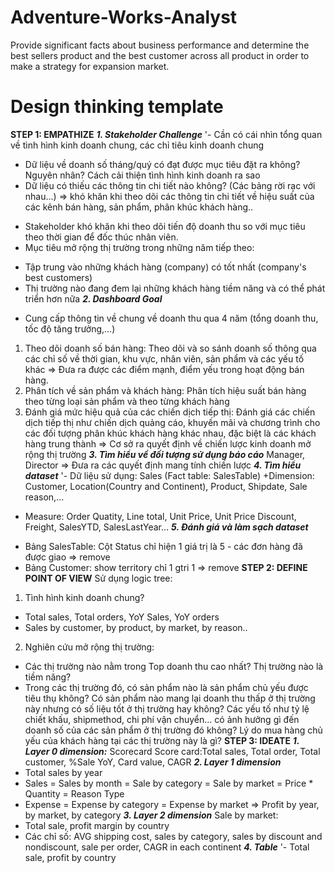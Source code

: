 # Adventure-Works-Analyst
Provide significant facts about business performance and determine the best sellers product and the best customer across all product in order to make a strategy for expansion market.  
# Design thinking template
**STEP 1: EMPATHIZE**
**_1. Stakeholder Challenge_**
'- Cần có cái nhìn tổng quan về tình hình kinh doanh chung, các chỉ tiêu kinh doanh chung
+ Dữ liệu về doanh số tháng/quý có đạt được mục tiêu đặt ra không? Nguyên nhân? Cách cải thiện tình hình kinh doanh ra sao
+ Dữ liệu có thiếu các thông tin chi tiết nào không? (Các bảng rời rạc với nhau...) => khó khăn khi theo dõi các thông tin chi tiết về hiệu suất của các kênh bán hàng, sản phẩm, phân khúc khách hàng..
- Stakeholder khó khăn khi theo dõi tiến độ doanh thu so với mục tiêu theo thời gian để đốc thúc nhân viên.
- Mục tiêu mở rộng thị trường trong những năm tiếp theo:
+ Tập trung vào những khách hàng (company) có tốt nhất (company's best customers)
+ Thị trường nào đang đem lại những khách hàng tiềm năng và có thể phát triển hơn nữa
**_2. Dashboard Goal_**
- Cung cấp thông tin về chung về doanh thu qua 4 năm (tổng doanh thu, tốc độ tăng trưởng,…)
1. Theo dõi doanh số bán hàng: Theo dõi và so sánh doanh số thông qua các chỉ số về thời gian, khu vực, nhân viên, sản phẩm và các yếu tố khác => Đưa ra được các điểm mạnh, điểm yếu trong hoạt động bán hàng.
2. Phân tích về sản phẩm và khách hàng: Phân tích hiệu suất bán hàng theo từng loại sản phẩm và theo từng khách hàng
3. Đánh giá mức hiệu quả của các chiến dịch tiếp thị: Đánh giá các chiến dịch tiếp thị như chiến dịch quảng cáo, khuyến mãi và chương trình cho các đối tượng phân khúc khách hàng khác nhau, đặc biệt là các khách hàng trung thành
=> Cơ sở ra quyết định về chiến lược kinh doanh mở rộng thị trường
**_3. Tìm hiểu về đối tượng sử dụng báo cáo_**
Manager, Director => Đưa ra các quyết định mang tính chiến lược
**_4. Tìm hiểu dataset_**
'- Dữ liệu sử dụng: Sales (Fact table: SalesTable)
+Dimension: Customer, Location(Country and Continent), Product, Shipdate, Sale reason,...
+ Measure: Order Quatity, Line total, Unit Price, Unit Price Discount, Freight, SalesYTD, SalesLastYear...
**_5. Đánh giá và làm sạch dataset_**
- Bảng SalesTable: Cột Status chỉ hiện 1 giá trị là 5 - các đơn hàng đã được giao => remove
- Bảng Customer: show territory chỉ 1 gtri 1 => remove
**STEP 2: DEFINE POINT OF VIEW**
Sử dụng logic tree:
1. Tình hình kinh doanh chung? 
- Total sales, Total orders, YoY Sales, YoY orders
- Sales by customer, by product, by market, by reason..
2. Nghiên cứu mở rộng thị trường: 
- Các thị trường nào nằm trong Top doanh thu cao nhất? Thị trường nào là tiềm năng? 
- Trong các thị trường đó, có sản phẩm nào là sản phẩm chủ yếu được tiêu thụ không? Có sản phẩm nào mang lại doanh thu thấp ở thị trường này nhưng có số liệu tốt ở thị trường hay không? Các yếu tố như tỷ lệ chiết khấu, shipmethod, chi phí vận chuyển... có ảnh hưởng gì đến doanh số của các sản phẩm ở thị trường đó không? Lý do mua hàng chủ yếu của khách hàng tại các thị trường này là gì?
**STEP 3: IDEATE**
**_1. Layer 0 dimension:_** Scorecard
  Score card:Total sales, Total order, Total customer, %Sale YoY, Card value, CAGR
**_2. Layer 1 dimension_**
- Total sales by year
- Sales = Sales by month 
            = Sale by category
            = Sale by market
            = Price * Quantity
            = Reason Type
- Expense = Expense by category
                 = Expense by market
=> Profit by year, by market, by category
**_3. Layer 2 dimension_**
Sale by market: 
- Total sale, profit margin by country
- Các chỉ số: AVG shipping cost, sales by category, sales by discount and nondiscount, sale per order, CAGR in each continent
**_4. Table_**
'- Total sale, profit by country
